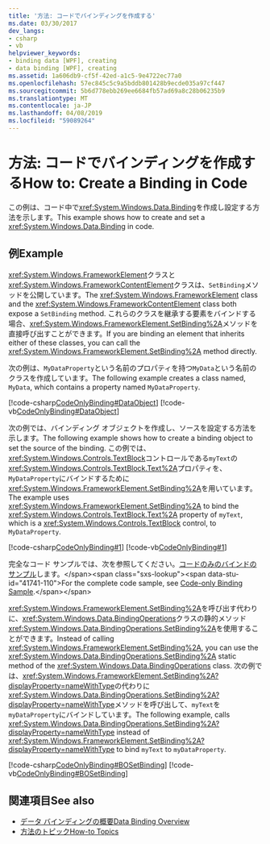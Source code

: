 ```yaml
---
title: '方法: コードでバインディングを作成する'
ms.date: 03/30/2017
dev_langs:
- csharp
- vb
helpviewer_keywords:
- binding data [WPF], creating
- data binding [WPF], creating
ms.assetid: 1a606db9-cf5f-42ed-a1c5-9e4722ec77a0
ms.openlocfilehash: 57ec845c5c9a5bddb801428b9ecde035a97cf447
ms.sourcegitcommit: 5b6d778ebb269ee6684fb57ad69a8c28b06235b9
ms.translationtype: MT
ms.contentlocale: ja-JP
ms.lasthandoff: 04/08/2019
ms.locfileid: "59089264"
---
```

# <a name="how-to-create-a-binding-in-code"></a><span data-ttu-id="41741-102">方法: コードでバインディングを作成する</span><span class="sxs-lookup"><span data-stu-id="41741-102">How to: Create a Binding in Code</span></span>
<span data-ttu-id="41741-103">この例は、コード中で<xref:System.Windows.Data.Binding>を作成し設定する方法を示します。</span><span class="sxs-lookup"><span data-stu-id="41741-103">This example shows how to create and set a <xref:System.Windows.Data.Binding> in code.</span></span>  
  
## <a name="example"></a><span data-ttu-id="41741-104">例</span><span class="sxs-lookup"><span data-stu-id="41741-104">Example</span></span>  
 <span data-ttu-id="41741-105"><xref:System.Windows.FrameworkElement>クラスと<xref:System.Windows.FrameworkContentElement>クラスは、`SetBinding`メソッドを公開しています。</span><span class="sxs-lookup"><span data-stu-id="41741-105">The <xref:System.Windows.FrameworkElement> class and the <xref:System.Windows.FrameworkContentElement> class both expose a `SetBinding` method.</span></span> <span data-ttu-id="41741-106">これらのクラスを継承する要素をバインドする場合、<xref:System.Windows.FrameworkElement.SetBinding%2A>メソッドを直接呼び出すことができます。</span><span class="sxs-lookup"><span data-stu-id="41741-106">If you are binding an element that inherits either of these classes, you can call the <xref:System.Windows.FrameworkElement.SetBinding%2A> method directly.</span></span>  
  
 <span data-ttu-id="41741-107">次の例は、`MyDataProperty`という名前のプロパティを持つ`MyData`という名前のクラスを作成しています。</span><span class="sxs-lookup"><span data-stu-id="41741-107">The following example creates a class named, `MyData`, which contains a property named `MyDataProperty`.</span></span>  
  
 [!code-csharp[CodeOnlyBinding#DataObject](~/samples/snippets/csharp/VS_Snippets_Wpf/CodeOnlyBinding/CSharp/MyData.cs#dataobject)]
 [!code-vb[CodeOnlyBinding#DataObject](~/samples/snippets/visualbasic/VS_Snippets_Wpf/CodeOnlyBinding/VisualBasic/MyData.vb#dataobject)]  
  
 <span data-ttu-id="41741-108">次の例では、バインディング オブジェクトを作成し、ソースを設定する方法を示します。</span><span class="sxs-lookup"><span data-stu-id="41741-108">The following example shows how to create a binding object to set the source of the binding.</span></span>  <span data-ttu-id="41741-109">この例では、<xref:System.Windows.Controls.TextBlock>コントロールである`myText`の<xref:System.Windows.Controls.TextBlock.Text%2A>プロパティを、`MyDataProperty`にバインドするために<xref:System.Windows.FrameworkElement.SetBinding%2A>を用いています。</span><span class="sxs-lookup"><span data-stu-id="41741-109">The example uses <xref:System.Windows.FrameworkElement.SetBinding%2A> to bind the <xref:System.Windows.Controls.TextBlock.Text%2A> property of `myText`, which is a <xref:System.Windows.Controls.TextBlock> control, to `MyDataProperty`.</span></span>  
  
 [!code-csharp[CodeOnlyBinding#1](~/samples/snippets/csharp/VS_Snippets_Wpf/CodeOnlyBinding/CSharp/binding.cs#1)]
 [!code-vb[CodeOnlyBinding#1](~/samples/snippets/visualbasic/VS_Snippets_Wpf/CodeOnlyBinding/VisualBasic/App.vb#1)]  
  
 <span data-ttu-id="41741-110">完全なコード サンプルでは、次を参照してください。[コードのみのバインドのサンプル](https://docs.microsoft.com/previous-versions/dotnet/netframework-3.5/ms771500(v=vs.90))します。</span><span class="sxs-lookup"><span data-stu-id="41741-110">For the complete code sample, see [Code-only Binding Sample](https://docs.microsoft.com/previous-versions/dotnet/netframework-3.5/ms771500(v=vs.90)).</span></span>  
  
 <span data-ttu-id="41741-111"><xref:System.Windows.FrameworkElement.SetBinding%2A>を呼び出す代わりに、<xref:System.Windows.Data.BindingOperations>クラスの静的メソッド<xref:System.Windows.Data.BindingOperations.SetBinding%2A>を使用することができます。</span><span class="sxs-lookup"><span data-stu-id="41741-111">Instead of calling <xref:System.Windows.FrameworkElement.SetBinding%2A>, you can use the <xref:System.Windows.Data.BindingOperations.SetBinding%2A> static method of the <xref:System.Windows.Data.BindingOperations> class.</span></span> <span data-ttu-id="41741-112">次の例では、<xref:System.Windows.FrameworkElement.SetBinding%2A?displayProperty=nameWithType>の代わりに<xref:System.Windows.Data.BindingOperations.SetBinding%2A?displayProperty=nameWithType>メソッドを呼び出して、`myText`を`myDataProperty`にバインドしています。</span><span class="sxs-lookup"><span data-stu-id="41741-112">The following example, calls <xref:System.Windows.Data.BindingOperations.SetBinding%2A?displayProperty=nameWithType> instead of <xref:System.Windows.FrameworkElement.SetBinding%2A?displayProperty=nameWithType> to bind `myText` to `myDataProperty`.</span></span>  
  
 [!code-csharp[CodeOnlyBinding#BOSetBinding](~/samples/snippets/csharp/VS_Snippets_Wpf/CodeOnlyBinding/CSharp/binding.cs#bosetbinding)]
 [!code-vb[CodeOnlyBinding#BOSetBinding](~/samples/snippets/visualbasic/VS_Snippets_Wpf/CodeOnlyBinding/VisualBasic/App.vb#bosetbinding)]  
  
## <a name="see-also"></a><span data-ttu-id="41741-113">関連項目</span><span class="sxs-lookup"><span data-stu-id="41741-113">See also</span></span>

- [<span data-ttu-id="41741-114">データ バインディングの概要</span><span class="sxs-lookup"><span data-stu-id="41741-114">Data Binding Overview</span></span>](data-binding-overview.md)
- [<span data-ttu-id="41741-115">方法のトピック</span><span class="sxs-lookup"><span data-stu-id="41741-115">How-to Topics</span></span>](data-binding-how-to-topics.md)
